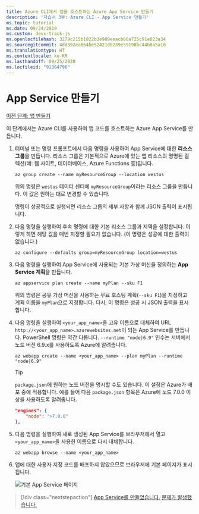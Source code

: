 ```yaml
---
title: Azure CLI에서 앱을 호스트하는 Azure App Service 만들기
description: '자습서 3부: Azure CLI - App Service 만들기'
ms.topic: tutorial
ms.date: 09/24/2019
ms.custom: devx-track-js
ms.openlocfilehash: 3279c215b1822b3e989eeacb66a725c91e023a34
ms.sourcegitcommit: 4dd392ea864be52421d0239e59198bc44b0a5a16
ms.translationtype: HT
ms.contentlocale: ko-KR
ms.lasthandoff: 09/25/2020
ms.locfileid: "91364796"
---
```

# <a name="create-the-app-service"></a>App Service 만들기

[이전 단계: 앱 만들기](tutorial-vscode-azure-cli-node-02.md)

이 단계에서는 Azure CLI를 사용하여 앱 코드를 호스트하는 Azure App Service를 만듭니다.

1. 터미널 또는 명령 프롬프트에서 다음 명령을 사용하여 App Service에 대한 **리소스 그룹**을 만듭니다. 리소스 그룹은 기본적으로 Azure에 있는 앱 리소스의 명명된 컬렉션(예: 웹 사이트, 데이터베이스, Azure Functions 등)입니다.

    ```azurecli
    az group create --name myResourceGroup --location westus
    ```

    위의 명령은 `westus` 데이터 센터에 `myResourceGroup`이라는 리소스 그룹을 만듭니다. 이 값은 원하는 대로 변경할 수 있습니다.

    명령이 성공적으로 실행되면 리소스 그룹의 세부 사항과 함께 JSON 출력이 표시됩니다.

1. 다음 명령을 실행하여 후속 명령에 대한 기본 리소스 그룹과 지역을 설정합니다. 이렇게 하면 해당 값을 매번 지정할 필요가 없습니다. (이 명령은 성공에 대한 출력이 없습니다.)

    ```azurecli
    az configure --defaults group=myResourceGroup location=westus
    ```

1. 다음 명령을 실행하여 App Service에 사용되는 기본 가상 머신을 정의하는 **App Service 계획**을 만듭니다.

    ```azurecli
    az appservice plan create --name myPlan --sku F1
    ```

    위의 명령은 공유 가상 머신을 사용하는 무료 호스팅 계획(`--sku F1`)을 지정하고 계획 이름을 `myPlan`으로 지정합니다. 다시, 이 명령은 성공 시 JSON 출력을 표시합니다.

1. 다음 명령을 실행하여 `<your_app_name>`을 고유 이름으로 대체하여 URL `http://<your_app_name>.azurewebsites.net`이 되는 App Service를 만듭니다. PowerShell 명령은 약간 다릅니다. `--runtime "node|6.9"` 인수는 서버에서 노드 버전 6.9.x를 사용하도록 Azure에 알려줍니다.

    ```azurecli
    az webapp create --name <your_app_name> --plan myPlan --runtime "node|6.9"
    ```

    > [!TIP]
    > `package.json`에 원하는 노드 버전을 명시할 수도 있습니다. 이 설정은 Azure가 배포 중에 적용합니다. 예를 들어 다음 `package.json` 항목은 Azure에 노드 7.0.0 이상을 사용하도록 알려줍니다.
    >
    > ``` json
    > "engines": {
    >     "node": ">7.0.0"
    > },
    > ```

1. 다음 명령을 실행하여 새로 생성된 App Service를 브라우저에서 열고 `<your_app_name>`을 사용한 이름으로 다시 대체합니다.

    ```azurecli
    az webapp browse --name <your_app_name>
    ```

1. 앱에 대한 사용자 지정 코드를 배포하지 않았으므로 브라우저에 기본 페이지가 표시됩니다.

    ![기본 App Service 페이지](media/azure-cli/azure-default-page.png)

> [!div class="nextstepaction"]
> [App Service를 만들었습니다.](tutorial-vscode-azure-cli-node-04.md) [문제가 발생했습니다.](https://www.research.net/r/PWZWZ52?tutorial=node-deployment&step=create-website)
